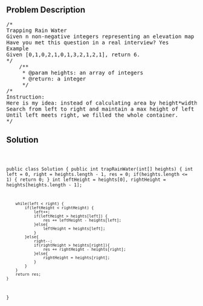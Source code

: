 <!--
<style>
  body { font-family: Arial, sans-serif; }
  .container { max-width: 100%; margin: auto; padding: 20px; }
  .comment-block { background-color: #f9f9f9; padding: 10px; border-left: 5px solid #ccc; max-width: 600px; margin: auto; word-wrap: break-word; white-space: pre-wrap; }
  .code-block { background-color: #f4f4f4; padding: 10px; border: 1px solid #ddd; }
</style>
-->

<div class='container'>
<h2>Problem Description</h2>
<div class='comment-block'>
<pre>
/*
Trapping Rain Water
Given n non-negative integers representing an elevation map where the width of each bar is 1, compute how much water it is able to trap after raining.
Have you met this question in a real interview? Yes
Example
Given [0,1,0,2,1,0,1,3,2,1,2,1], return 6.
*/
    /**
     * @param heights: an array of integers
     * @return: a integer
     */
/*
Instruction:
Here is my idea: instead of calculating area by height*width, we can think it in a cumulative way. In other words, sum water amount of each bin(width=1).
Search from left to right and maintain a max height of left and right separately, which is like a one-side wall of partial container. Fix the higher one and flow water from the lower part. For example, if current height of left is lower, we fill water in the left bin. 
Until left meets right, we filled the whole container.
*/</pre>
</div>

<h2>Solution</h2>
<div class='code-block'>
<pre><code class='language-java'>

public class Solution {
    public int trapRainWater(int[] heights) {
        int left = 0, right = heights.length - 1, res = 0;
        if(heights.length <= 1) {
            return 0;
        }
        int leftHeight = heights[0], rightHeight = heights[heights.length - 1];
      
        while(left < right) {
            if(leftHeight < rightHeight) {
                left++;
                if(leftHeight > heights[left]) {
                    res += leftHeight - heights[left];
                }else{
                    leftHeight = heights[left];
                }
            }else{
                right--;
                if(rightHeight > heights[right]){
                    res += rightHeight - heights[right];
                }else{
                    rightHeight = heights[right];
                }
            }
        }
        return res;
    }
}

</code></pre>
</div>
</div>
